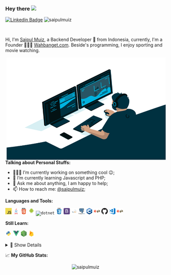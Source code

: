 ### Hey there <img src="https://media.giphy.com/media/hvRJCLFzcasrR4ia7z/giphy.gif" width="25px">

[![Linkedin Badge][linkedin-shield]][linkedin-url]
<img src="https://komarev.com/ghpvc/?username=saipulmuiz" alt="saipulmuiz" />

<br />

Hi, I'm [Saipul Muiz](https://saipulmuiz.com/), a Backend Developer 🚀 from Indonesia, currently, I'm a Founder  🙍🏽‍♂️ [Wahbanget.com](https://wahbanget.com/). Beside's programming, I enjoy sporting and movie watching.

  <img align="right" alt="GIF" src="https://github.com/saipulmuiz/saipulmuiz/blob/main/code.gif?raw=true" width="500" height="320" />
  
**Talking about Personal Stuffs:**

- 👨🏽‍💻 I’m currently working on something cool :wink:;
- 🌱 I’m currently learning Javascript and PHP; 
- 💬 Ask me about anything, I am happy to help;
- 📫 How to reach me: [@saipulmuiz](https://twitter.com/saipulmuiz);

**Languages and Tools:**  

<code><img height="20" src="https://raw.githubusercontent.com/github/explore/80688e429a7d4ef2fca1e82350fe8e3517d3494d/topics/javascript/javascript.png" alt="javascript"></code>
<code><img height="20" src="https://raw.githubusercontent.com/devicons/devicon/master/icons/java/java-original-wordmark.svg" alt="java"></code>
<code><img height="20" src="https://raw.githubusercontent.com/devicons/devicon/master/icons/html5/html5-original-wordmark.svg" alt="html5"></code>
<code><img height="20" src="https://raw.githubusercontent.com/devicons/devicon/master/icons/android/android-original-wordmark.svg" alt="android"></code>
<code><img height="20" src="https://devicons.github.io/devicon/devicon.git/icons/dot-net/dot-net-original-wordmark.svg" alt="dotnet"></code>
<code><img height="20" src="https://raw.githubusercontent.com/devicons/devicon/master/icons/css3/css3-original-wordmark.svg" alt="css3"></code>
<code><img height="20" src="https://raw.githubusercontent.com/devicons/devicon/master/icons/bootstrap/bootstrap-plain.svg" alt="bootstrap"></code>
<code><img height="20" src="https://raw.githubusercontent.com/github/explore/80688e429a7d4ef2fca1e82350fe8e3517d3494d/topics/mysql/mysql.png" alt="mysql"></code>
<code><img height="20" src="https://raw.githubusercontent.com/devicons/devicon/master/icons/postgresql/postgresql-original-wordmark.svg" alt="postgresql"></code>
<code><img height="20" src="https://raw.githubusercontent.com/github/explore/80688e429a7d4ef2fca1e82350fe8e3517d3494d/topics/cpp/cpp.png" alt="cpp"></code>
<code><img height="20" src="https://raw.githubusercontent.com/github/explore/80688e429a7d4ef2fca1e82350fe8e3517d3494d/topics/git/git.png" alt="git"></code>
<code><img height="20" src="https://raw.githubusercontent.com/github/explore/78df643247d429f6cc873026c0622819ad797942/topics/github/github.png" alt="github"></code>
<code><img height="20" src="https://raw.githubusercontent.com/github/explore/80688e429a7d4ef2fca1e82350fe8e3517d3494d/topics/visual-studio-code/visual-studio-code.png" alt="vscode"></code>
<code><img height="20" src="https://raw.githubusercontent.com/github/explore/80688e429a7d4ef2fca1e82350fe8e3517d3494d/topics/git/git.png" alt="git"></code>

**Still Learn:**  

<code><img height="20" src="https://raw.githubusercontent.com/github/explore/80688e429a7d4ef2fca1e82350fe8e3517d3494d/topics/python/python.png"></code>
<code><img height="20" src="https://raw.githubusercontent.com/github/explore/80688e429a7d4ef2fca1e82350fe8e3517d3494d/topics/vue/vue.png"></code>
<code><img height="20" src="https://raw.githubusercontent.com/github/explore/80688e429a7d4ef2fca1e82350fe8e3517d3494d/topics/nodejs/nodejs.png"></code>
<code><img height="20" src="https://raw.githubusercontent.com/github/explore/80688e429a7d4ef2fca1e82350fe8e3517d3494d/topics/firebase/firebase.png"></code>

<details>
<summary>🚧 Show Details</summary>

  <p align="center"> 🚀 My Details Programming Languages:
  
  <p align="center">  <img src="https://github-readme-stats.vercel.app/api/top-langs/?username=saipulmuiz&theme=dracula" alt="Saipul Muiz Top Languages Programming" />

</details>



📈 **My GitHub Stats:**

<p align="center"> <img src="https://github-readme-stats.vercel.app/api?username=saipulmuiz&show_icons=true&count_private=true&theme=algolia&include_all_commits=true" alt="saipulmuiz" />
  
[linkedin-shield]: https://img.shields.io/badge/-saipulmuiz-blue?style=flat-square&logo=Linkedin&logoColor=white
[linkedin-url]: https://www.linkedin.com/in/saipulmuiz/



